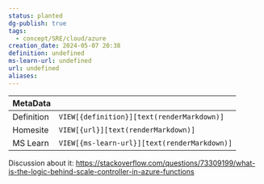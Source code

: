 ```yaml
---
status: planted
dg-publish: true
tags:
  - concept/SRE/cloud/azure
creation_date: 2024-05-07 20:38
definition: undefined
ms-learn-url: undefined
url: undefined
aliases:
---
```


| MetaData   |                                              |
| ---------- | -------------------------------------------- |
| Definition | `VIEW[{definition}][text(renderMarkdown)]`   |
| Homesite   | `VIEW[{url}][text(renderMarkdown)]`          |
| MS Learn   | `VIEW[{ms-learn-url}][text(renderMarkdown)]` |

Discussion about it: https://stackoverflow.com/questions/73309199/what-is-the-logic-behind-scale-controller-in-azure-functions
